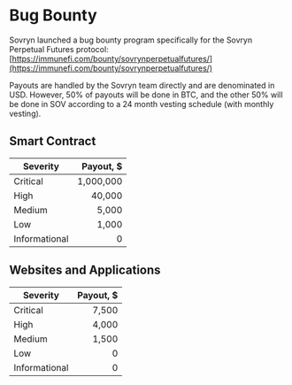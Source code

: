 # Bug Bounty

Sovryn launched a bug bounty program specifically for the Sovryn Perpetual Futures protocol:
[https://immunefi.com/bounty/sovrynperpetualfutures/](https://immunefi.com/bounty/sovrynperpetualfutures/)

Payouts are handled by the Sovryn team directly and are denominated in USD. However, 50% of payouts will be done in BTC, and the other 50% will be done in SOV according to a 24 month vesting schedule (with monthly vesting).

## Smart Contract

| Severity     | Payout, $ |
| -------------| -----------:|
| Critical     | 1,000,000  |
| High         | 40,000     |
| Medium       | 5,000      |
| Low          | 1,000      |
| Informational| 0          |

## Websites and Applications

| Severity    | Payout, $ |
| ----------- | -----------:|
| Critical     | 7,500  |
| High         | 4,000  |
| Medium       | 1,500  |
| Low          | 0      |
| Informational| 0      |